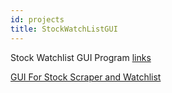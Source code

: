 ```yaml
---
id: projects
title: StockWatchListGUI
---
```


Stock Watchlist GUI Program [links](https://github.com/BrokenTek/StockWatchlistGUI)


[GUI For Stock Scraper and Watchlist](./assets/project_img.png)
